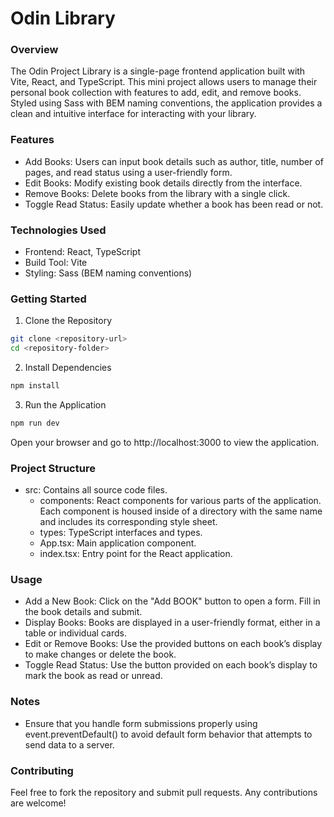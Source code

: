 # Odin Library
### Overview
The Odin Project Library is a single-page frontend application built with Vite, React, and TypeScript. This mini project allows users to manage their personal book collection with features to add, edit, and remove books. Styled using Sass with BEM naming conventions, the application provides a clean and intuitive interface for interacting with your library.

### Features
- Add Books: Users can input book details such as author, title, number of pages, and read status using a user-friendly form.
- Edit Books: Modify existing book details directly from the interface.
- Remove Books: Delete books from the library with a single click.
- Toggle Read Status: Easily update whether a book has been read or not.

### Technologies Used
- Frontend: React, TypeScript
- Build Tool: Vite
- Styling: Sass (BEM naming conventions)

### Getting Started
1. Clone the Repository

```bash 
git clone <repository-url>
cd <repository-folder>
```
2. Install Dependencies

```bash
npm install
```
3. Run the Application

```bash
npm run dev
```
Open your browser and go to http://localhost:3000 to view the application.

### Project Structure
- src: Contains all source code files.
  - components: React components for various parts of the application. Each component is housed inside of a directory with the same name and includes its corresponding style sheet.
  - types: TypeScript interfaces and types.
  - App.tsx: Main application component.
  - index.tsx: Entry point for the React application.

### Usage
- Add a New Book: Click on the "Add BOOK" button to open a form. Fill in the book details and submit.
- Display Books: Books are displayed in a user-friendly format, either in a table or individual cards.
- Edit or Remove Books: Use the provided buttons on each book’s display to make changes or delete the book.
- Toggle Read Status: Use the button provided on each book’s display to mark the book as read or unread.

### Notes
- Ensure that you handle form submissions properly using event.preventDefault() to avoid default form behavior that attempts to send data to a server.

### Contributing
Feel free to fork the repository and submit pull requests. Any contributions are welcome!
